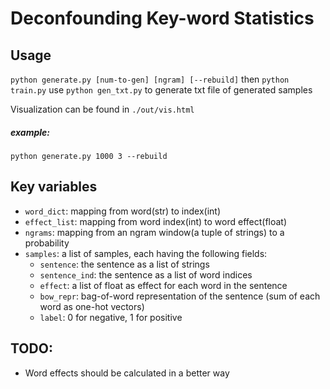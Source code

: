 # Deconfounding Key-word Statistics 

## Usage
```python generate.py [num-to-gen] [ngram] [--rebuild]```
then
```python train.py```
use ```python gen_txt.py``` to generate txt file of generated samples

Visualization can be found in `./out/vis.html`

##### example: 
```python generate.py 1000 3 --rebuild```


## Key variables
- `word_dict`: mapping from word(str) to index(int)
- `effect_list`: mapping from word index(int) to word effect(float) 
- `ngrams`: mapping from an ngram window(a tuple of strings) to a probability
- `samples`: a list of samples, each having the following fields:
    * `sentence`: the sentence as a list of strings
    * `sentence_ind`: the sentence as a list of word indices
    * `effect`: a list of float as effect for each word in the sentence
    * `bow_repr`: bag-of-word representation of the sentence (sum of each word as one-hot vectors)
    * `label`: 0 for negative, 1 for positive
  

## TODO:
- Word effects should be calculated in a better way




